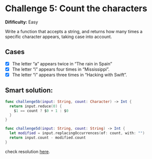 # Challenge 5: Count the characters

**Difificulty:** Easy

Write a function that accepts a string, and returns how many times a specific character appears, taking case into account.

## Cases
  - [x] The letter “a” appears twice in “The rain in Spain”
  - [x] The letter “i” appears four times in “Mississippi”.
  - [x] The letter “i” appears three times in “Hacking with Swift”.

## Smart solution:
```swift
func challenge5b(input: String, count: Character) -> Int {
  return input.reduce(0) {
    $1 == count ? $0 + 1 : $0
  }
}

func challenge5d(input: String, count: String) -> Int {
  let modified = input.replacingOccurrences(of: count, with: "")
  return input.count - modified.count
}
```

check resolution [here]().
